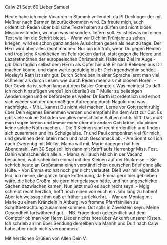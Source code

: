  Calw 21 Sept 60
Lieber Samuel

Heute habe ich mein Vicariren in Stammh vollendet, da Pf Deckinger der mit Meßner nach Barmen ist zurückkommen wird. Es freute mich, auch ordentlich Reden über biblische Texte halten zu dürfen und nicht blose Missionsstunden, wo man was besonders liefern soll. Es ist etwas um einen Text wie ihn die Schrift bietet. - Wenn wir Dich im Frühjahr zu sehen kriegen, wird es schon ganz andere Aussichten geben als heut zu tage. Der HErr wird aber alles recht machen. Nur bin ich froh, wenn Du gegen Heiden und tropische Krankheiten ins Feld rücken darfst, statt gegen die Heere und Lazarethnöthen der europaeischen Christenheit. Halte das Ziel im Auge - gib Dich täglich selbst dem HErrn als Opfer hin daß Er nach Belieben aus Dir machen könne, und dann warte geduldig bis Er Dich irgendwohin sendet. - Mosley's Rath ist sehr gut. Durch Schreiben in einer Sprache lernt man viel schneller als durch Lesen: wie durch Reden mehr als mit blosem Hören. - Der Gowinda ist schon lang auf dem Basler Comptoir. Was meintest Du daß ich noch hinzufügen werde? Ich überließ es F Müller zu beliebigen Aenderungen und er beförderte es weiter. Dr Barth ist ordentlich und erholt sich wieder von der übermäßigen Aufregung durch Nagold und was nachfolgte. - Mit L. kannst Du nicht viel machen. Lerne vor Gott recht ruhig über Dein eigenes Benehmen werden und empfiehl ihn dem Arzt zur Cur. Es gibt viele solche Schäden wo alles menschliche Salben nichts hilft. Das muß man tragen lernen und immer mehr über die andern Gott loben, die einem keine solche Noth machen. - Die 3 Kleinen sind recht ordentlich und finden sich zusammen und ins Schulgeleise. Fr und Paul componiren viel für mich, und gewinnen dem latein nach und nach Geschmack ab. - Am Sonnt soll ich nach Zwerenbg mit Müller, Mama will mit, Marie dagegen hat hier Abendmahl. Am 30 Sept soll ich dann mit Kapff aufs Herrenbgr Miss. Fest. Dahin wahrscheinlich allein. - Mama will auch Maich in der Vacanz besuchen, wahrscheinlich einmal mit den Kleinen auf der Rückreise. - Sie schrieb heute an Großmama einen verständlichen deutschen Brief ohne alle Hülfe. - Von Emma etc hat noch gar nicht verlautet. Dieß war mir eigentlich leid, ich meine, die ganze lange Entfernung, da Emma gern hier geblieben wäre, die liebe Großm. sie gern hier gelassen hätte, und nur ungeschickte Sachen dazwischen kamen. Nun jetzt muß es auch recht seyn. - Mglg schreibt recht herzlich, hofft noch einen von euch ein Jahr lang zu haben! Aber ich weissage ihm daß er früher zurückkehrt. - War am Montag mit Marie zu einem Kränzlein in Altburg, wo fromme Pfarrfamilien zu Schriftbetrachtung zusammenkommen. Oct solls in Zavelstein seyn. Meine Gesundheit fortwährend gut. - NB. Frage doch gelegentlich auf dem Comptoir ob man von Herrn Lieder nichts höre über Ankunft unserer Kisten. Ich schrieb an ihn über Sendung derselben via Mannh und Durl nach Calw habe aber noch nichts vernommen.

 Mit herzlichen Grüßen von Allen
 Dein V.
